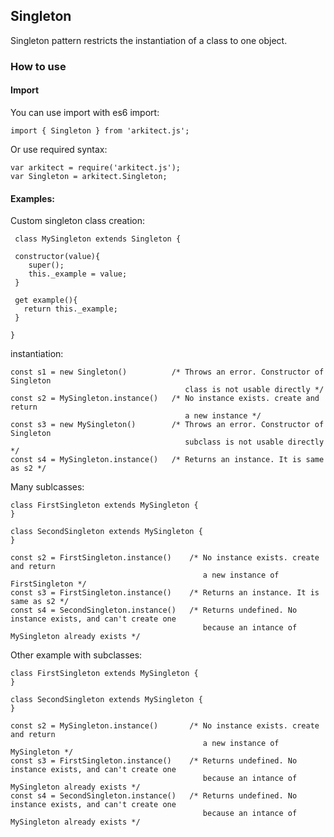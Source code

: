 ## **Singleton**

Singleton pattern restricts the instantiation of a class to one object.

### **How to use**

#### **Import**

 You can use import with es6 import:

    import { Singleton } from 'arkitect.js';

 Or use required syntax:

    var arkitect = require('arkitect.js');
    var Singleton = arkitect.Singleton;

 #### **Examples:**

 Custom singleton class creation:

     class MySingleton extends Singleton {

     constructor(value){
        super();
        this._example = value;
     }

     get example(){
       return this._example;
     }

    }

 instantiation:

    const s1 = new Singleton()          /* Throws an error. Constructor of Singleton
                                           class is not usable directly */
    const s2 = MySingleton.instance()   /* No instance exists. create and return
                                           a new instance */
    const s3 = new MySingleton()        /* Throws an error. Constructor of Singleton
                                           subclass is not usable directly */
    const s4 = MySingleton.instance()   /* Returns an instance. It is same as s2 */

Many sublcasses:

    class FirstSingleton extends MySingleton {
    }

    class SecondSingleton extends MySingleton {
    }

    const s2 = FirstSingleton.instance()    /* No instance exists. create and return
                                               a new instance of FirstSingleton */
    const s3 = FirstSingleton.instance()    /* Returns an instance. It is same as s2 */
    const s4 = SecondSingleton.instance()   /* Returns undefined. No instance exists, and can't create one
                                               because an intance of MySingleton already exists */

Other example with subclasses:

    class FirstSingleton extends MySingleton {
    }

    class SecondSingleton extends MySingleton {
    }

    const s2 = MySingleton.instance()       /* No instance exists. create and return
                                               a new instance of MySingleton */
    const s3 = FirstSingleton.instance()    /* Returns undefined. No instance exists, and can't create one
                                               because an intance of MySingleton already exists */
    const s4 = SecondSingleton.instance()   /* Returns undefined. No instance exists, and can't create one
                                               because an intance of MySingleton already exists */